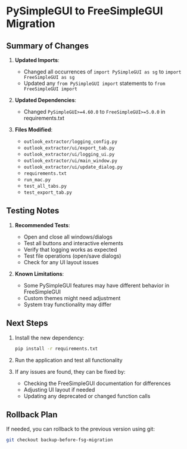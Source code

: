 # PySimpleGUI to FreeSimpleGUI Migration

## Summary of Changes

1. **Updated Imports**:
   - Changed all occurrences of `import PySimpleGUI as sg` to `import FreeSimpleGUI as sg`
   - Updated any `from PySimpleGUI import` statements to `from FreeSimpleGUI import`

2. **Updated Dependencies**:
   - Changed `PySimpleGUI>=4.60.0` to `FreeSimpleGUI>=5.0.0` in requirements.txt

3. **Files Modified**:
   - `outlook_extractor/logging_config.py`
   - `outlook_extractor/ui/export_tab.py`
   - `outlook_extractor/ui/logging_ui.py`
   - `outlook_extractor/ui/main_window.py`
   - `outlook_extractor/ui/update_dialog.py`
   - `requirements.txt`
   - `run_mac.py`
   - `test_all_tabs.py`
   - `test_export_tab.py`

## Testing Notes

1. **Recommended Tests**:
   - Open and close all windows/dialogs
   - Test all buttons and interactive elements
   - Verify that logging works as expected
   - Test file operations (open/save dialogs)
   - Check for any UI layout issues

2. **Known Limitations**:
   - Some PySimpleGUI features may have different behavior in FreeSimpleGUI
   - Custom themes might need adjustment
   - System tray functionality may differ

## Next Steps

1. Install the new dependency:
   ```bash
   pip install -r requirements.txt
   ```

2. Run the application and test all functionality

3. If any issues are found, they can be fixed by:
   - Checking the FreeSimpleGUI documentation for differences
   - Adjusting UI layout if needed
   - Updating any deprecated or changed function calls

## Rollback Plan

If needed, you can rollback to the previous version using git:

```bash
git checkout backup-before-fsg-migration
```
